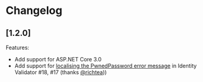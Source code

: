 # Changelog

## [1.2.0]

Features:

* Add support for ASP.NET Core 3.0
* Add support for [localising the PwnedPassword error message](https://github.com/andrewlock/PwnedPasswords#customizing-error-messages) in Identity Validator #18, #17 (thanks [@richtea](https://github.com/richtea)))

[v1.2.0]: https://github.com/andrewlock/NetEscapades.AspNetCore.SecurityHeaders/compare/v1.2.0...1.1.0